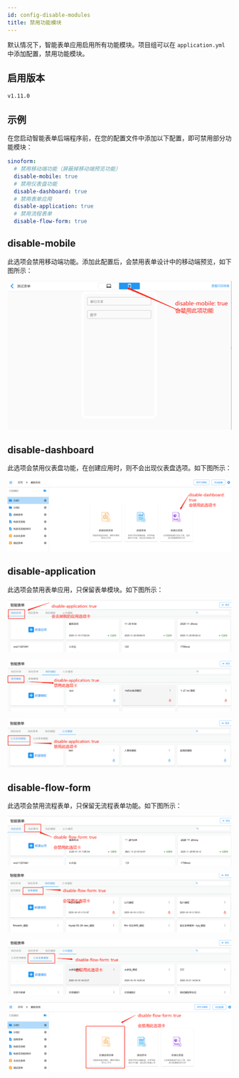 ```yaml
---
id: config-disable-modules
title: 禁用功能模块
---
```


默认情况下，智能表单应用启用所有功能模块。项目组可以在 `application.yml` 中添加配置，禁用功能模块。

## 启用版本

`v1.11.0`

## 示例

在您启动智能表单后端程序前，在您的配置文件中添加以下配置，即可禁用部分功能模块：

```yaml
sinoform:
  # 禁用移动端功能（屏蔽掉移动端预览功能）
  disable-mobile: true
  # 禁用仪表盘功能
  disable-dashboard: true
  # 禁用表单应用
  disable-application: true
  # 禁用流程表单
  disable-flow-form: true
```

## disable-mobile

此选项会禁用移动端功能。添加此配置后，会禁用表单设计中的移动端预览，如下图所示：

![disable-mobile](/img/config-disable-modules/disable-mobile.png)

## disable-dashboard

此选项会禁用仪表盘功能，在创建应用时，则不会出现仪表盘选项。如下图所示：

![disable-dashboard](/img/config-disable-modules/disable-dashboard.png)

## disable-application

此选项会禁用表单应用，只保留表单模块。如下图所示：

![disable-application](/img/config-disable-modules/disable-application.png)

![disable-application](/img/config-disable-modules/disable-application2.png)

![disable-application](/img/config-disable-modules/disable-application3.png)

## disable-flow-form

此选项会禁用流程表单，只保留无流程表单功能。如下图所示：

![disable-flow-form](/img/config-disable-modules/disable-flow-form.png)

![disable-flow-form](/img/config-disable-modules/disable-flow-form2.png)

![disable-flow-form](/img/config-disable-modules/disable-flow-form3.png)

![disable-flow-form](/img/config-disable-modules/disable-flow-form4.png)
